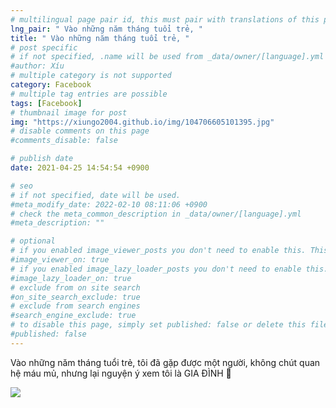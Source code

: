 ```yaml
---
# multilingual page pair id, this must pair with translations of this page. (This name must be unique)
lng_pair: " Vào những năm tháng tuổi trẻ, "
title: " Vào những năm tháng tuổi trẻ, "
# post specific
# if not specified, .name will be used from _data/owner/[language].yml
#author: Xíu
# multiple category is not supported
category: Facebook
# multiple tag entries are possible
tags: [Facebook]
# thumbnail image for post
img: "https://xiungo2004.github.io/img/104706605101395.jpg"
# disable comments on this page
#comments_disable: false

# publish date
date: 2021-04-25 14:54:54 +0900

# seo
# if not specified, date will be used.
#meta_modify_date: 2022-02-10 08:11:06 +0900
# check the meta_common_description in _data/owner/[language].yml
#meta_description: ""

# optional
# if you enabled image_viewer_posts you don't need to enable this. This is only if image_viewer_posts = false
#image_viewer_on: true
# if you enabled image_lazy_loader_posts you don't need to enable this. This is only if image_lazy_loader_posts = false
#image_lazy_loader_on: true
# exclude from on site search
#on_site_search_exclude: true
# exclude from search engines
#search_engine_exclude: true
# to disable this page, simply set published: false or delete this file
#published: false
---
```


<!-- outline-start -->

Vào những năm tháng tuổi trẻ,
tôi đã gặp được một người,
không chút quan hệ máu mủ,
nhưng lại nguyện ý xem tôi là GIA ĐÌNH 🥰

<!-- outline-end -->

<img src= "https://xiungo2004.github.io/img/104706605101395.jpg">